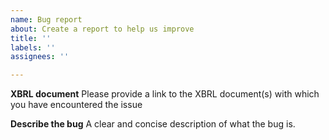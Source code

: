 ```yaml
---
name: Bug report
about: Create a report to help us improve
title: ''
labels: ''
assignees: ''

---
```


**XBRL document**
Please provide a link to the XBRL document(s) with which you have encountered the issue

**Describe the bug**
A clear and concise description of what the bug is.

